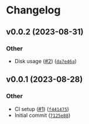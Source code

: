 # Changelog

<!--next-version-placeholder-->

## v0.0.2 (2023-08-31)

### Other

* Disk usage ([#2](https://github.com/WIPACrepo/cephfs-disk-usage/issues/2)) ([`da7e46a`](https://github.com/WIPACrepo/cephfs-disk-usage/commit/da7e46ab5852cb9fa8f9aed84f46a74b0bb8f05a))

## v0.0.1 (2023-08-28)

### Other

* CI setup ([#1](https://github.com/WIPACrepo/cephfs-disk-usage/issues/1)) ([`f441475`](https://github.com/WIPACrepo/cephfs-disk-usage/commit/f44147579bec793a9c50685a48970d89c5079667))
* Initial commit ([`7125e88`](https://github.com/WIPACrepo/cephfs-disk-usage/commit/7125e8896afdabcaa941286ad2cde509d1e9a0b6))
